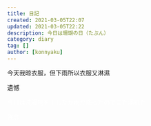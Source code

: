 ```yaml
---
title: 日記
created: 2021-03-05T22:07
updated: 2021-03-05T22:22
description: 今日は珊瑚の日（たぶん）
category: diary
tag: []
author: [konnyaku]
---
```


今天我晾衣服，但下雨所以衣服又淋濕

遺憾

<font color="#ffffff">

今日は洗濯物を干したが雨が降ったのでまた濡れた

残念

</font>
